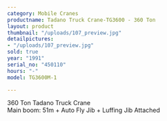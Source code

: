 ```yaml
---
category: Mobile Cranes
productname: Tadano Truck Crane-TG3600 - 360 Ton
layout: product
thumbnail: "/uploads/107_preview.jpg"
detailpictures:
- "/uploads/107_preview.jpg"
sold: true
year: "1991"
serial_no: "450110"
hours: "-"
model: TG3600M-1

---
```

360 Ton Tadano Truck Crane  
Main boom: 51m + Auto Fly Jib + Luffing Jib Attached